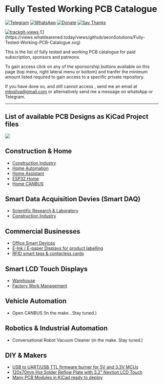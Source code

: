 # Fully Tested Working PCB Catalogue

[![Telegram](https://img.shields.io/badge/join-telegram-blue.svg?style=for-the-badge)](https://t.me/+W4rVVa0_VLEzYmI0)
 [![WhatsApp](https://img.shields.io/badge/join-whatsapp-green.svg?style=for-the-badge)](https://chat.whatsapp.com/FkNC7u83kuy2QRA5sqjBVg) 
 [![Donate](https://img.shields.io/badge/donate-$-brown.svg?style=for-the-badge)](http://paypal.me/mtpsilva)
 [![Say Thanks](https://img.shields.io/badge/Say%20Thanks-!-yellow.svg?style=for-the-badge)](https://saythanks.io/to/mtpsilva)

<a href="https://trackgit.com">
<img src="https://us-central1-trackgit-analytics.cloudfunctions.net/token/ping/l6j7izh680tr9wq00ghl" alt="trackgit-views" />
</a>
![](https://views.whatilearened.today/views/github/aeonSolutions/Fully-Tested-Working-PCB-Catalogue.svg)

<br />

This is the list of fully tested and working PCB catalogue for paid subscription, sponsors and patreons.

To gain access click on any of the sponsorship buttons available on this page (top menu, right lateral menu or bottom) and tranfer the minimum amount listed required to gain access to a specific private repository.

If you have done so, and still cannot access , send me an email at mtpsilva@gmail.com or alternatively send me a message on whatsApp or Telegram.

______________________________________________________________________________________________________________________________
## List of available PCB Designs as KiCad Project files

[![](https://github.com/aeonSolutions/PCB-Prototyping-Catalogue/blob/main/tindie_amazing_small.jpg)](https://www.tindie.com/stores/aeonlabs/)


## Construction & Home
- [Construction Industry](https://github.com/aeonSolutions/Fully-Tested-Working-PCB-Catalogue/tree/main/Construction%20Industry/README.md)
- [Home Automation](https://github.com/aeonSolutions/Fully-Tested-Working-PCB-Catalogue/tree/main/Construction%20Industry/README.md)
- [Home Assistant](https://github.com/aeonSolutions/Fully-Tested-Working-PCB-Catalogue/tree/main/Construction%20Industry/README.md)
- [ESP32 Home](https://github.com/aeonSolutions/Fully-Tested-Working-PCB-Catalogue/tree/main/Construction%20Industry/README.md)
- [Home CANBUS](https://github.com/aeonSolutions/Fully-Tested-Working-PCB-Catalogue/tree/main/Construction%20Industry/README.md)

## Smart Data Acquisition Devies (Smart DAQ)
- [Scientific Research & Laboratory](https://github.com/aeonSolutions/Fully-Tested-Working-PCB-Catalogue/blob/main/Smart%20DAQ/README.md)
- [Construction Industry](https://github.com/aeonSolutions/Fully-Tested-Working-PCB-Catalogue/blob/main/Smart%20DAQ/README.md)
 
## Commercial Businesses
 - [Office Smart Devices](https://github.com/aeonSolutions/Fully-Tested-Working-PCB-Catalogue/blob/main/Commercial%20Business/README.md)
 - [E-Ink / E-paper Displays for product labelling](https://github.com/aeonSolutions/Fully-Tested-Working-PCB-Catalogue/blob/main/Smart%20LCD%20Touch%20Displays/README.md)
 - [RFID smart tags & contacless cards](https://github.com/aeonSolutions/Fully-Tested-Working-PCB-Catalogue/blob/main/Commercial%20Business/README.md)

## Smart LCD Touch Displays
 - [Warehouse](https://github.com/aeonSolutions/Fully-Tested-Working-PCB-Catalogue/blob/main/Smart%20LCD%20Touch%20Displays/README.md)
 - [Factory Work Management](https://github.com/aeonSolutions/Fully-Tested-Working-PCB-Catalogue/blob/main/Smart%20LCD%20Touch%20Displays/README.md)
 
## Vehicle Automation
 - Open CANBUS (In the make...Stay tuned.)

## Robotics & Industrial Automation
 - Conversational Robot Vacuum Cleaner (in the make. Stay tuned.)
 
## DIY & Makers
- [USB to UART/USB TTL firmware burner for 5V and 3.3V MCUs ](https://github.com/aeonSolutions/Fully-Tested-Working-PCB-Catalogue/blob/main/DIY-Maker/README.md) 
- [120x70mm Hot Solder Reflow Plate with 3.2" Nextion LCD Touch](https://github.com/aeonSolutions/Fully-Tested-Working-PCB-Catalogue/blob/main/DIY-Maker/README.md)
- [Many PCB Modules in KiCad ready to deploy](https://github.com/aeonSolutions/Fully-Tested-Working-PCB-Catalogue/tree/main/PCB-Shields/README.md)

<br />
